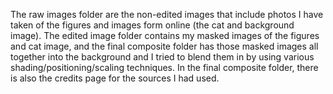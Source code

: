 The raw images folder are the non-edited images that include photos I have taken of the figures and images form online (the cat and background image).
The edited image folder contains my masked images of the figures and cat image, and the final composite folder has those masked images all together into the background and I tried to blend them in by using various shading/positioning/scaling techniques. In the final composite folder, there is also the credits page for the sources I had used.
